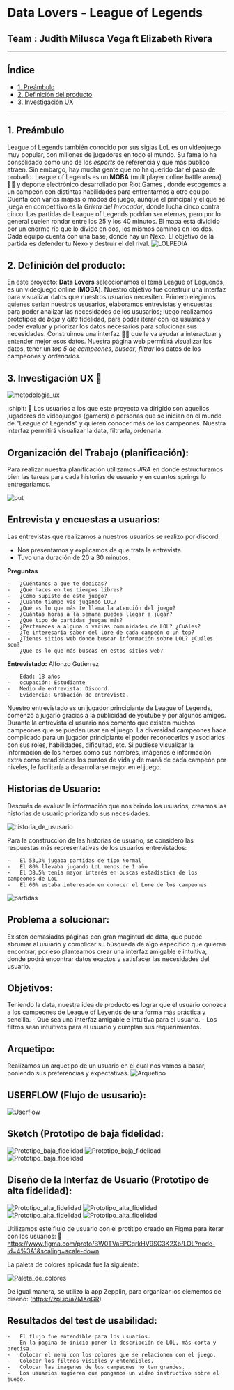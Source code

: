 # **Data Lovers - League of Legends**
## Team : Judith Milusca Vega ft Elizabeth Rivera 
___
## Índice
* [1. Preámbulo](#1-preámbulo)
* [2. Definición del producto](#2-definición-del-producto)
* [3. Investigación UX](#3-investigación-ux)

***
## 1. Preámbulo
League of Legends también conocido por sus siglas LoL es un videojuego muy popular, con millones de jugadores en todo el mundo. Su fama lo ha consolidado como uno de los _esports_ de referencia y que más público atraen. Sin embargo, hay mucha gente que no ha querido dar el paso de probarlo. 
League of Legends es un **MOBA** (multiplayer online battle arena) :woman_technologist: y deporte electrónico desarrollado por Riot Games , donde escogemos a un campeón con distintas habilidades para enfrentarnos a otro equipo. Cuenta con varios mapas o modos de juego, aunque el principal y el que se juega en competitivo es la _Grieta del Invocador_, donde lucha cinco contra cinco.
Las partidas de League of Legends podrían ser eternas, pero por lo general suelen rondar entre los 25 y los 40 minutos. El mapa está dividido por un enorme río que lo divide en dos, los mismos caminos en los dos. Cada equipo cuenta con una base, donde hay un Nexo. El objetivo de la partida es defender tu Nexo y destruir el del rival.
![LOLPEDIA](https://www.viaxesports.com/wp-content/uploads/2019/06/asds.jpg)

## 2. Definición del producto:
En este proyecto: **Data Lovers** seleccionamos el tema League of Leguends, es un videojuego online (**MOBA**). Nuestro objetivo fue construir una interfaz para visualizar datos que nuestros usuarios necesiten. 
Primero elegimos quienes serian nuestros ususarios, elaboramos entrevistas y encuestas para poder analizar las necesidades de los ususarios; luego realizamos prototipos de _baja_ y _alta_ fidelidad, para poder iterar con los usuarios y poder evaluar y priorizar los datos necesarios para solucionar sus necesidades. Construimos una interfaz :woman_technologist: que le va ayudar a interactuar y entender mejor esos datos. Nuestra página web permitirá visualizar los datos, tener un _top 5 de campeones_, _buscar_, _filtrar_ los datos de los campeones y _ordenarlos_.

## 3. Investigación UX :pencil:
![metodologia_ux](img_readme/metodologia_ux.png)

:shipit: :mag_right: Los usuarios a los que este proyecto va dirigido son aquellos jugadores de videojuegos (gamers) o personas que se inician en el mundo de "League of Legends" y quieren conocer más de los campeones. Nuestra interfaz permitirá visualizar la data, filtrarla, ordenarla.

## Organización del Trabajo (planificación): 
 Para realizar nuestra planificación utilizamos _JIRA_  en donde estructuramos bien las tareas para cada historias de usuario y en cuantos springs lo entregariamos.

 ![out](https://k60.kn3.net/taringa/2/7/6/9/4/7/52/sebayes/E44.gif)

## Entrevista y encuestas a usuarios:
Las entrevistas que realizamos a nuestros usuarios se realizo por discord.
 - Nos presentamos y explicamos de que trata la entrevista.
 - Tuvo una duración de 20 a 30 minutos.

**Preguntas** 

    -   ¿Cuéntanos a que te dedicas?
    -   ¿Qué haces en tus tiempos libres?
    -   ¿Cómo supiste de éste juego? 
    -   ¿Cuánto tiempo vas jugando LOL?
    -   ¿Qué es lo que más te llama la atención del juego?
    -   ¿Cuántas horas a la semana puedes llegar a jugar?
    -   ¿Qué tipo de partidas juegas más?
    -   ¿Perteneces a alguna o varias comunidades de LOL? ¿Cuáles? 
    -   ¿Te interesaría saber del lore de cada campeón o un top?
    -   ¿Tienes sitios web donde buscar información sobre LOL? ¿Cuáles son?
    -   ¿Qué es lo que más buscas en estos sitios web?

**Entrevistado:** Alfonzo Gutierrez

    -   Edad: 18 años
    -   ocupación: Estudiante
    -   Medio de entrevista: Discord.
    -   Evidencia: Grabación de entrevista.

Nuestro entrevistado es un jugador principiante de League of Legends, comenzó a jugarlo gracias a la publicidad de youtube y por algunos amigos. Durante la entrevista el usuario nos comentó que existen muchos campeones que se pueden usar en el juego. La diversidad campeones hace complicado para un jugador principiante el poder reconocerlos y asociarlos con sus roles, habilidades, dificultad, etc. Si pudiese visualizar la información de los héroes como sus nombres, imágenes e información extra como estadísticas los puntos de vida y de maná de cada campeón por niveles, le facilitaría a desarrollarse mejor en el juego.

## Historias de Usuario:
Después de evaluar la información que nos brindo los usuarios, creamos las historias de usuario priorizando sus necesidades.

![historia_de_ususario](img_readme/historia_de_ususario.png)

Para la construcción de las historias de usuario, se consideró las respuestas más representativas de los usuarios entrevistados: 

    -   El 53,3% jugaba partidas de tipo Normal
    -   El 80% llevaba jugando LoL menos de 1 año
    -   El 38.5% tenía mayor interés en buscas estadística de los campeones de LoL
    -   El 60% estaba interesado en conocer el Lore de los campeones

![partidas](img_readme/respuestas.png)

## Problema a solucionar:
Existen demasiadas páginas con gran magintud de data, que puede abrumar al usuario y complicar su búsqueda de algo específico que quieran encontrar, por eso planteamos crear una interfaz amigable e intuitiva, donde podrá encontrar datos exactos y satisfacer las necesidades del usuario.

## Objetivos:
Teniendo la data, nuestra idea de producto es lograr que el usuario conozca a los campeones de League of Leyends de una forma más práctica y sencilla.
    -   Que sea una interfaz amigable e intuitiva para el usuario.
    -   Los filtros sean intuitivos para el usuario y cumplan sus requerimientos.

## Arquetipo:
Realizamos un arquetipo de un usuario en el cual nos vamos a basar, poniendo sus preferencias y expectativas.
![Arquetipo](img_readme/Arquetipo.png)


## USERFLOW (Flujo de ususario):
![Userflow](img_readme/Userflow.png)

## **Sketch** (Prototipo de baja fidelidad:
![Prototipo_baja_fidelidad](img_readme/img_20200813_195939.jpg) 
![Prototipo_baja_fidelidad](img_readme/img_20200813_200104.jpg)
![Prototipo_baja_fidelidad](img_readme/img_20200813_200227.jpg)

## **Diseño de la Interfaz de Usuario** (Prototipo de alta fidelidad):

![Prototipo_alta_fidelidad](img_readme/protipoMobilModal.jpg)
![Prototipo_alta_fidelidad](img_readme/protipoMobiltop.jpg)
![Prototipo_alta_fidelidad](img_readme/prototipoMobil.jpg)
![Prototipo_alta_fidelidad](img_readme/prototipoMobilCampeones.jpg)

Utilizamos este flujo de usuario con el protitipo creado en Figma para iterar con los usuarios:
:iphone: https://www.figma.com/proto/BW0TVaEPCqrkHV9SC3K2Xb/LOL?node-id=4%3A1&scaling=scale-down

La paleta de colores aplicada fue la siguiente: 

![Paleta_de_colores](img_readme/paleta_de_colores_lol.jpg)

De igual manera, se utilizo la app Zepplin, para organizar los elementos de diseño: 
 (https://zpl.io/a7MXqGR)

## Resultados del test de usabilidad: 
    -   El flujo fue entendible para los usuarios.
    -   En la pagina de inicio poner la descripción de LOL, más corta y precisa.
    -   Colocar el menú con los colores que se relacionen con el juego.
    -   Colocar los filtros visibles y entendibles.
    -   Colocar las imagenes de los campeones no tan grandes. 
    -   Los usuarios sugieren que pongamos un vídeo instructivo sobre el juego.